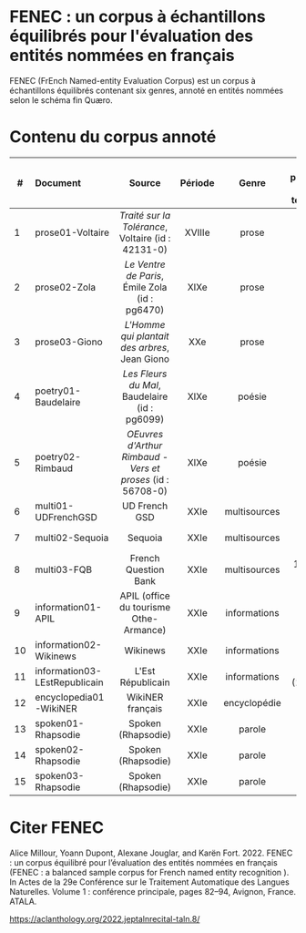 # FENEC : un corpus à échantillons équilibrés pour l'évaluation des entités nommées en français

FENEC (FrEnch Named-entity Evaluation Corpus) est un corpus à échantillons équilibrés contenant six genres, annoté en entités nommées selon le schéma fin Quæro.

# Contenu du corpus annoté

| # | Document | Source | Période | Genre | Nb. phrases (Nb. tokens) | Licence |
| -- |:--------|:-------:|:-------:|:-----:|:------------------------:| -------:|
1 | prose01-Voltaire  | *Traité sur la Tolérance*, Voltaire (id : 42131-0) | XVIIIe | prose | 40 (1 020) | Project [Gutenberg](https://www.gutenberg.org/policy/license.html) |
2 | prose02-Zola  | *Le Ventre de Paris*, Émile Zola (id : pg6470) | XIXe | prose | 51 (1 002) | Project [Gutenberg](https://www.gutenberg.org/policy/license.html) |
3 | prose03-Giono | *L'Homme qui plantait des arbres*, Jean Giono | XXe | prose  | 53 (1 013) | Public Domain
4 | poetry01-Baudelaire  | *Les Fleurs du Mal*, Baudelaire (id : pg6099) | XIXe  | poésie | 30 (1 014) | Project [Gutenberg](https://www.gutenberg.org/policy/license.html) |
5 | poetry02-Rimbaud  | *OEuvres d'Arthur Rimbaud - Vers et proses* (id : 56708-0) | XIXe | poésie | 52 (1 027) | Project [Gutenberg](https://www.gutenberg.org/policy/license.html) |
6 | multi01-UDFrenchGSD | UD French GSD | XXIe | multisources  | 35 (1 021) | CC BY-SA 4.0 |
7 | multi02-Sequoia | Sequoia | XXIe | multisources | 44 (1 002) | Licence LGPL-LR |
8 | multi03-FQB | French Question Bank | XXIe | multisources | 102 (1 006) | Licence LGPL-LR |
9 | information01-APIL | APIL (office du tourisme Othe-Armance) | XXIe | informations  | 29 (1 002) | Licence LGPL-LR |
10 | information02-Wikinews | Wikinews | XXIe | informations | 46 (1 024) | CC BY 2.5 |
11 | information03-LEstRepublicain | L'Est Républicain | XXIe | informations | 40 (1,000)| CC BY-SA 2.0 
12 | encyclopedia01-WikiNER | WikiNER français | XXIe | encyclopédie | 36 (1 003) | CC BY 4.0 |
13 | spoken01-Rhapsodie | Spoken (Rhapsodie) | XXIe | parole | 70 (1 028) | CC BY-SA 4.0 |
14 | spoken02-Rhapsodie | Spoken (Rhapsodie) | XXIe | parole | 78 (1 014) | CC BY-SA 4.0 |
15 | spoken03-Rhapsodie | Spoken (Rhapsodie) | XXIe | parole | 65 (1 019) | CC BY-SA 4.0 |

# Citer FENEC

Alice Millour, Yoann Dupont, Alexane Jouglar, and Karën Fort. 2022. FENEC : un corpus équilibré pour l’évaluation des entités nommées en français (FENEC : a balanced sample corpus for French named entity recognition ). In Actes de la 29e Conférence sur le Traitement Automatique des Langues Naturelles. Volume 1 : conférence principale, pages 82–94, Avignon, France. ATALA.

https://aclanthology.org/2022.jeptalnrecital-taln.8/
